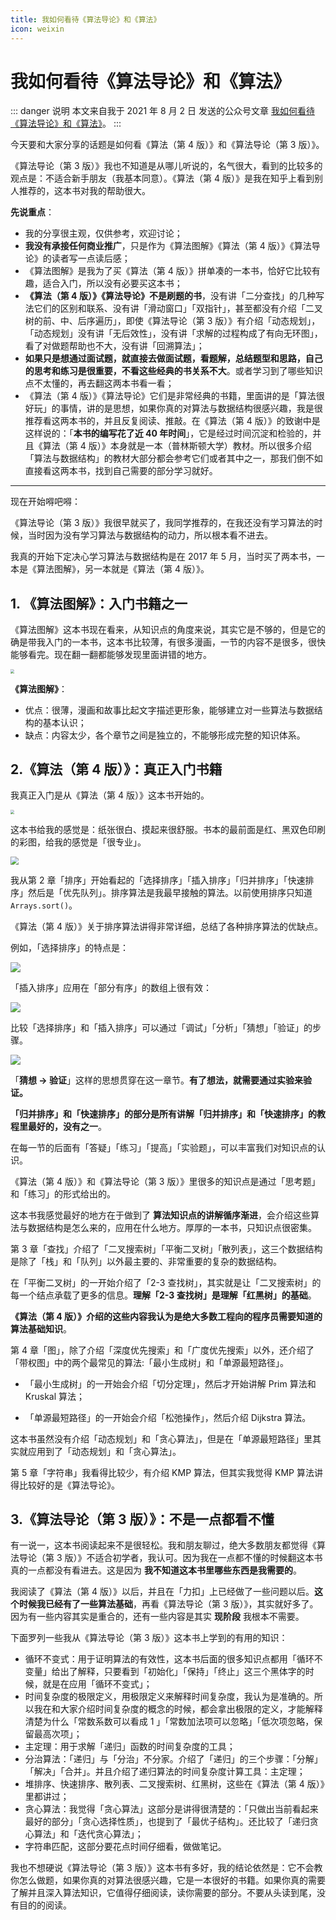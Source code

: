 ```yaml
---
title: 我如何看待《算法导论》和《算法》
icon: weixin
---
```


# 我如何看待《算法导论》和《算法》

::: danger 说明
本文来自我于 2021 年 8 月 2 日 发送的公众号文章 [我如何看待《算法导论》和《算法》](https://mp.weixin.qq.com/s/eNB_qcOWMcSJdNY8LMB4ZQ)。
::: 

今天要和大家分享的话题是如何看《算法（第 4 版）》和《算法导论（第 3 版）》。

《算法导论（第 3 版）》我也不知道是从哪儿听说的，名气很大，看到的比较多的观点是：不适合新手朋友（我基本同意）。《算法（第 4 版）》是我在知乎上看到别人推荐的，这本书对我的帮助很大。

**先说重点**：

+ 我的分享很主观，仅供参考，欢迎讨论；
+ **我没有承接任何商业推广**，只是作为《算法图解》《算法（第 4 版）》《算法导论》的读者写一点读后感；
+ 《算法图解》是我为了买《算法（第 4 版）》拼单凑的一本书，恰好它比较有趣，适合入门，所以没有必要买这本书；
+ **《算法（第 4 版）》《算法导论》不是刷题的书**，没有讲「二分查找」的几种写法它们的区别和联系、没有讲「滑动窗口」「双指针」，甚至都没有介绍「二叉树的前、中、后序遍历」，即使《算法导论（第 3 版）》有介绍「动态规划」，「动态规划」没有讲「无后效性」，没有讲「求解的过程构成了有向无环图」，看了对做题帮助也不大，没有讲「回溯算法」；
+ **如果只是想通过面试题，就直接去做面试题，看题解，总结题型和思路，自己的思考和练习是很重要，不看这些经典的书关系不大**。或者学习到了哪些知识点不太懂的，再去翻这两本书看一看；
+ 《算法（第 4 版）》《算法导论》它们是非常经典的书籍，里面讲的是「算法很好玩」的事情，讲的是思想，如果你真的对算法与数据结构很感兴趣，我是很推荐看这两本书的，并且反复阅读、推敲。在《算法（第 4 版）》的致谢中是这样说的：「**本书的编写花了近 40 年时间**」，它是经过时间沉淀和检验的，并且《算法（第 4 版）》本身就是一本（普林斯顿大学）教材。所以很多介绍「算法与数据结构」的教材大部分都会参考它们或者其中之一，那我们倒不如直接看这两本书，找到自己需要的部分学习就好。

---

现在开始嘚吧嘚：

《算法导论（第 3 版）》我很早就买了，我同学推荐的，在我还没有学习算法的时候，当时因为没有学习算法与数据结构的动力，所以根本看不进去。

我真的开始下定决心学习算法与数据结构是在 2017 年 5 月，当时买了两本书，一本是《算法图解》，另一本就是《算法（第 4 版）》。

## 1. 《算法图解》：入门书籍之一

《算法图解》这本书现在看来，从知识点的角度来说，其实它是不够的，但是它的确是带我入门的一本书，这本书比较薄，有很多漫画，一节的内容不是很多，很快能够看完。现在翻一翻都能够发现里面讲错的地方。

<img src="https://tva1.sinaimg.cn/large/008i3skNgy1gwng3nq5vyj30o20rsjxb.jpg" style="zoom:40%;" />

**《算法图解》**：

+ 优点：很薄，漫画和故事比起文字描述更形象，能够建立对一些算法与数据结构的基本认识；
+ 缺点：内容太少，各个章节之间是独立的，不能够形成完整的知识体系。

## 2.《算法（第 4 版）》：真正入门书籍

我真正入门是从《算法（第 4 版）》这本书开始的。

<img src="https://tva1.sinaimg.cn/large/008i3skNgy1gwng3tpbk6j30m20rswh2.jpg" style="zoom:40%;" />

这本书给我的感觉是：纸张很白、摸起来很舒服。书本的最前面是红、黑双色印刷的彩图，给我的感觉是「很专业」。

<img src="https://tva1.sinaimg.cn/large/008i3skNgy1gwng3xgn91j30rs0ja77b.jpg" style="zoom:80%;" />

我从第 2 章「排序」开始看起的「选择排序」「插入排序」「归并排序」「快速排序」然后是「优先队列」。排序算法是我最早接触的算法。以前使用排序只知道 `Arrays.sort()`。

《算法（第 4 版）》关于排序算法讲得非常详细，总结了各种排序算法的优缺点。

例如，「选择排序」的特点是：

![](https://tva1.sinaimg.cn/large/008i3skNgy1gwng44fjzgj311o09ojud.jpg)

「插入排序」应用在「部分有序」的数组上很有效：

![](https://tva1.sinaimg.cn/large/008i3skNgy1gwng416d1mj31280cwq5v.jpg)

比较「选择排序」和「插入排序」可以通过「调试」「分析」「猜想」「验证」的步骤。

![](https://tva1.sinaimg.cn/large/008i3skNgy1gwng4970mzj319w0smgpa.jpg)

「**猜想 -> 验证**」这样的思想贯穿在这一章节。**有了想法，就需要通过实验来验证。**

**「归并排序」和「快速排序」的部分是所有讲解「归并排序」和「快速排序」的教程里最好的，没有之一**。

在每一节的后面有「答疑」「练习」「提高」「实验题」，可以丰富我们对知识点的认识。

《算法（第 4 版）》和《算法导论（第 3 版）》里很多的知识点是通过「思考题」和「练习」的形式给出的。

这本书我感觉最好的地方在于做到了 **算法知识点的讲解循序渐进**，会介绍这些算法与数据结构是怎么来的，应用在什么地方。厚厚的一本书，只知识点很密集。

第 3 章「查找」介绍了「二叉搜索树」「平衡二叉树」「散列表」，这三个数据结构是除了「栈」和「队列」以外最主要的、非常重要的复杂的数据结构。

在「平衡二叉树」的一开始介绍了「2-3 查找树」，其实就是让「二叉搜索树」的每一个结点承载了更多的信息。**理解「2-3 查找树」是理解「红黑树」的基础**。

**《算法（第 4 版）》介绍的这些内容我认为是绝大多数工程向的程序员需要知道的算法基础知识**。

第 4 章「图」，除了介绍「深度优先搜索」和「广度优先搜索」以外，还介绍了「带权图」中的两个最常见的算法:「最小生成树」和「单源最短路径」。

+ 「最小生成树」的一开始会介绍「切分定理」，然后才开始讲解 Prim 算法和 Kruskal 算法；

+ 「单源最短路径」的一开始会介绍「松弛操作」，然后介绍 Dijkstra 算法。

这本书虽然没有介绍「动态规划」和「贪心算法」，但是在「单源最短路径」里其实就应用到了「动态规划」和「贪心算法」。

第 5 章「字符串」我看得比较少，有介绍 KMP 算法，但其实我觉得 KMP 算法讲得比较好的是《算法导论》。


## 3.《算法导论（第 3 版）》：不是一点都看不懂

有一说一，这本书阅读起来不是很轻松。我和朋友聊过，绝大多数朋友都觉得《算法导论（第 3 版）》不适合初学者，我认可。因为我在一点都不懂的时候翻这本书真的一点都没有看进去。这是因为 **我不知道这本书里哪些东西是我需要的**。

我阅读了《算法（第 4 版）》以后，并且在「力扣」上已经做了一些问题以后。**这个时候我已经有了一些算法基础**，再看《算法导论（第 3 版）》，其实就好多了。因为有一些内容其实是重合的，还有一些内容是其实 **现阶段** 我根本不需要。

下面罗列一些我从《算法导论（第 3 版）》这本书上学到的有用的知识：

+ 循环不变式：用于证明算法的有效性，这本书后面的很多知识点都用「循环不变量」给出了解释，只要看到「初始化」「保持」「终止」这三个黑体字的时候，就是在应用「循环不变式」；
+ 时间复杂度的极限定义，用极限定义来解释时间复杂度，我认为是准确的。所以我在和大家介绍时间复杂度的概念的时候，都会拿出极限的定义，才能解释清楚为什么「常数系数可以看成 1 」「常数加法项可以忽略」「低次项忽略，保留最高次项」；
+ 主定理：用于求解「递归」函数的时间复杂度的工具；
+ 分治算法：「递归」与「分治」不分家。介绍了「递归」的三个步骤：「分解」「解决」「合并」。并且介绍了递归算法的时间复杂度计算工具：主定理；
+ 堆排序、快速排序、散列表、二叉搜索树、红黑树，这些在《算法（第 4 版）》里都讲过；
+ 贪心算法：我觉得「贪心算法」这部分是讲得很清楚的：「只做出当前看起来最好的部分」「贪心选择性质」，也提到了「最优子结构」。还比较了「递归贪心算法」和「迭代贪心算法」；
+ 字符串匹配，这部分要花点时间仔细看，做做笔记。

我也不想硬说《算法导论（第 3 版）》这本书有多好，我的结论依然是：它不会教你怎么做题，如果你真的对算法很感兴趣，它是一本很好的书籍。如果你真的需要了解并且深入算法知识，它值得仔细阅读，读你需要的部分。不要从头读到尾，没有目的的阅读。


